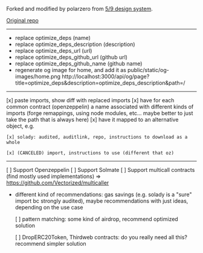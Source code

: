 Forked and modified by polarzero from [5/9 design system](https://fiveoutofnine.com).

[Original repo](https://github.com/fiveoutofnine/www)

---

- replace optimize_deps (name)
- replace optimize_deps_description (description)
- replace optimize_deps_url (url)
- replace optimize_deps_github_url (github url)
- replace optimize_deps_github_name (github name)
- regenerate og image for home, and add it as public/static/og-images/home.png
  http://localhost:3000/api/og/page?title=optimize_deps&description=optimize_deps_description&path=/

---

[x] paste imports, show diff with replaced imports
[x] have for each common contract (openzeppelin) a name associated with different kinds of imports (forge remappings, using node modules, etc... maybe better to just take the path that is always here)
[x] have it mapped to an alternative object, e.g.

    [x] solady: audited, auditlink, repo, instructions to download as a whole

    [x] (CANCELED) import, instructions to use (different that oz)

---

[ ] Support Openzeppelin
[ ] Support Solmate
[ ] Support multicall contracts (find mostly used implementations) => https://github.com/Vectorized/multicaller

- different kind of recommendations: gas savings (e.g. solady is a "sure" import bc strongly audited), maybe recommendations with just ideas, depending on the use case

  [ ] pattern matching: some kind of airdrop, recommend optimized solution

  [ ] DropERC20Token, Thirdweb contracts: do you really need all this? recommend simpler solution
